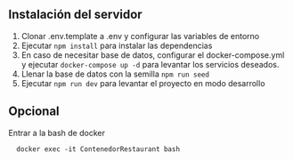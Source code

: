 ## Instalación del servidor

1. Clonar .env.template a .env y configurar las variables de entorno
2. Ejecutar `npm install` para instalar las dependencias
3. En caso de necesitar base de datos, configurar el docker-compose.yml y ejecutar `docker-compose up -d` para levantar los servicios deseados.
4. Llenar la base de datos con la semilla `npm run seed`
5. Ejecutar `npm run dev` para levantar el proyecto en modo desarrollo

## Opcional
Entrar a la bash de docker

```
  docker exec -it ContenedorRestaurant bash
```